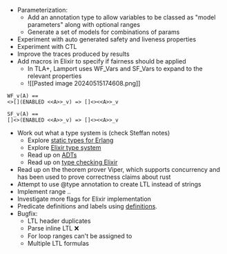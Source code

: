 - Parameterization:
	- Add an annotation type to allow variables to be classed as "model parameters" along with optional ranges
	- Generate a set of models for combinations of params
- Experiment with auto generated safety and liveness properties
- Experiment with CTL
- Improve the traces produced by results
- Add macros in Elixir to specify if fairness should be applied
	- In TLA+, Lamport uses WF_Vars and SF_Vars to expand to the relevant properties
	- ![[Pasted image 20240515174608.png]]
```
WF_v(A) == 
<>[](ENABLED <<A>>_v) => []<><<A>>_v

SF_v(A) ==
[]<>(ENABLED <<A>>_v) => []<><<A>>_v
```

- Work out what a type system is (check Steffan notes)
	- Explore [static types for Erlang](https://github.com/WhatsApp/eqwalizer)
	- Explore [Elixir type system](https://www.irif.fr/_media/users/gduboc/elixir-types.pdf)
	- Read up on [ADTs](https://medium.com/@tssovi/abstract-data-type-adt-in-python-33e6ce1f961e#:~:text=What%20is%20ADT%3F,totally%20hidden%20from%20the%20user.)
	- Read up on [type checking Elixir](https://www.erlang-solutions.com/blog/type-checking-erlang-and-elixir/)
- Read up on the theorem prover Viper, which supports concurrency and has been used to prove correctness claims about rust 
- Attempt to use @type annotation to create LTL instead of strings
- Implement range ..
- Investigate more flags for Elixir implementation
- Predicate definitions and labels using [definitions](https://spinroot.com/spin/Man/ltl.html). 
- Bugfix:
	- LTL header duplicates
	- Parse inline LTL ❌
	- For loop ranges can't be assigned to
	- Multiple LTL formulas
